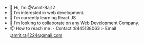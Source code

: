 - 👋 Hi, I’m @Amrit-Raj12
- 👀 I’m interested in web development.
- 🌱 I’m currently learning React.JS
- 💞️ I’m looking to collaborate on any Web Development Company.
- 📫 How to reach me :- Contact :8445138063
                      :- Email :amrit.raj1224@gmail.com

<!---
Amrit-Raj12/Amrit-Raj12 is a ✨ special ✨ repository because its `README.md` (this file) appears on your GitHub profile.
You can click the Preview link to take a look at your changes.
--->
